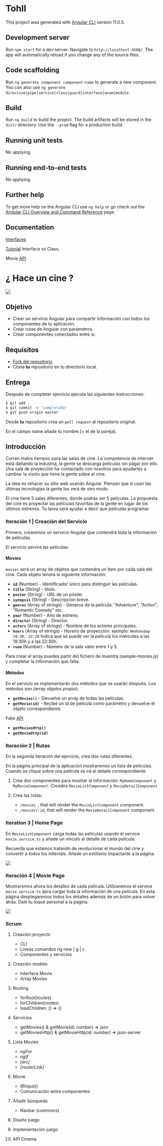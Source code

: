 # TohII

This project was generated with [Angular CLI](https://github.com/angular/angular-cli) version 11.0.5.

## Development server

Run `npm start` for a dev server. Navigate to `http://localhost:4500/`. The app will automatically reload if you change any of the source files.

## Code scaffolding

Run `ng generate component component-name` to generate a new component. You can also use `ng generate directive|pipe|service|class|guard|interface|enum|module`.

## Build

Run `ng build` to build the project. The build artifacts will be stored in the `dist/` directory. Use the `--prod` flag for a production build.

## Running unit tests

No applying.

## Running end-to-end tests

No applying.

## Further help

To get more help on the Angular CLI use `ng help` or go check out the [Angular CLI Overview and Command Reference](https://angular.io/cli) page.

## Documentation

[Interfaces](https://stackoverflow.com/questions/40973074/difference-between-interfaces-and-classes-in-typescript)

[Tutorial](https://ultimatecourses.com/blog/classes-vs-interfaces-in-typescript) Interface vs Class.

Movie [API](https://www.themoviedb.org/documentation/api)


# ¿ Hace un cine ?

![](https://imgur.com/nPVcCjj.jpg)

## Objetivo

- Crear un servicio Angular para compartir información con todos los componentes de tu aplicación.
- Crear rutas de Angular con parámetros.
- Crear componentes conectados entre si.

## Requisitos

- [Fork del repositorio](https://guides.github.com/activities/forking/)
- Clona **tu** repositorio en tu directorio local.

## Entrega

Después de completar ejercicio ejecuta las siguientes instrucciones:

```bash
$ git add .
$ git commit -m "completado"
$ git push origin master
```

Desde **tu** repositorio crea un `pull request` al repositorio original.

En el campo name añade tu nombre [+ el de la pareja].

## Introducción

Corren malos tiempos para las salas de cine. La competencia de internet está dañando la industria, la gente se descarga películas sin pagar por ello. Una sala de proyección ha contactado con nosotros para ayudarles a cambiar la visión que tiene la gente sobre el cine.

La idea es rehacer su sitio web usando Angular. Piensan que si usan las últimas tecnologías la gente los verá de otro modo.

El cine tiene 5 salas diferentes, donde podrás ver 5 películas. La propuesta del cine es proyectar las películas favoritas de la gente en lugar de los últimos estrenos. Tu tarea será ayudar a decir que películas programar.


### Iteración 1 | Creación del Servicio

Primero, crearemos un servicio Angular que contendrá toda la información de películas.

El servicio servirá las películas:

#### Movies

`movies` será un array de objetos que contendrá un ítem por cada sala del cine. Cada objeto tendra la siguiente información:

- **`id`** (Number) - Identificador único para distinguir las películas.
- **`title`** (String) - título.
- **`poster`** (String) - URL de un póster.
- **`synopsis`** (String) - Descripción breve.
- **`genres`** (Array of strings) - Géneros de la película: "Adventure", "Action", "Romantic Comedy" etc.
- **`year`** (Number) - Año de estreno.
- **`director`** (String) - Director.
- **`actors`** (Array of strings) - Nombre de los actores principales.
- **`hours`** (Array of strings) - Horario de proyección. ejemplo: `Wednesday 19:30, 22:30` Indica que se puede ver la película los miércoles a las  19:30h y a las 22:30h.
- **`room`** (Number) - Número de la sala valor entre 1 y 5.

Para crear el array puedes partir del fichero de muestra (sample-movies.js) y completar la información que falta. 

#### Métodos

En el servicio se implementarán dos métodos que se usarán después. Los métodos son *(array objetos propio)*:

- **`getMovies()`** - Devuelve un array de todas las películas.
- **`getMovie(id)`** - Recibe un id de película como parámetro y devuelve el objeto correspondiente.

Fake [API](https://my-json-server.typicode.com/naranjito72/hace-un-cine/movies)

- **`getMoviesHttp()`** 
- **`getMovieHttp(id)`** 

### Iteración 2 | Rutas

En la segunda iteración del ejercicio, crea dos rutas diferentes.

En la página principal de la aplicación mostraremos un lista de películas. Cuando se clique sobre una película se irá al detalle correspondiente.

1. Crea dos componentes para mostrar la información: `MyHomeComponent` y `MyMovieComponent`. *Creados `MovieListComponent` y `MovieDetailComponent`*

2. Crea las rutas:
   - `/movies `, that will render the `MovieListComponent` component.
   - `/movies/:id`, that will render the `MovieDetailComponent` component.


### Iteration 3 | Home Page

En `MovieListComponent` carga todas las películas usando el service  `movie.service.ts` y añade un vínculo al detalle de cada película.

Recuerda que estamos tratando de revolucionar el mundo del cine y convertir a todos los milenials. Añade un estilismo impactante a la página.

![](https://imgur.com/ho1XP03.png)

### Iteración 4 | Movie Page

Mostraremos ahora los detalles de cada película. Utilizaremos el service `movie.service.ts` apra cargar toda la información de una película. En esta página desplegaremos todos los detalles además de un botón para volver atrás.
Dale tu toque personal a la página.

![](https://imgur.com/kTenY67.png)

### Scrum

1. Creaci&oacute;n proyecto
	- CLI
	- Lineas comandos ng new | g | c
	- Componentes y servicios

2. Creación modelo
	- Interface Movie
	- Array Movies
	
3. Routing
	- forRoot(routes)
	- forChildren(routes)
	- loadChildren: () => {}
	
4. Servicios
	- getMovies() & getMovie(id: number) => json
	- getMoviesHttp() & getMovieHttp(id: number) => json-server
	
5. Lista Movies
	- *ngFor*
	- *ngIf*
	- *[src]*
	- *[routerLink]*
	
6. Movie
	- @Input()
	- Comunicaci&oacute;n entre componentes

7. A&ntilde;adir b&uacute;squeda
	- Navbar (commons)
	
8. Dise&ntilde;o juego

9. Implementaci&oacute;n juego

10. API Cinema
	

